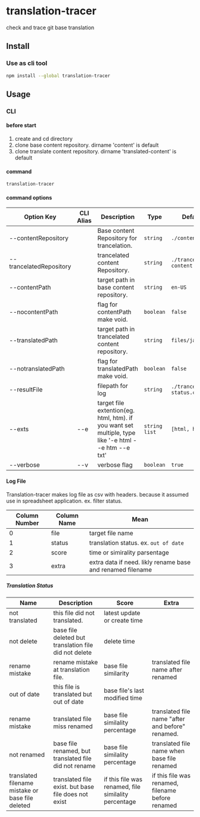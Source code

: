 # translation-tracer
check and trace git base translation

## Install

### Use as cli tool

```bash
npm install --global translation-tracer
```

## Usage

### CLI

#### before start

1. create and cd directory
1. clone base content repository. dirname 'content' is default
1. clone translate content repository. dirname 'translated-content' is default

#### command
```bash
translation-tracer
```

#### command options

Option Key | CLI Alias | Description | Type | Default
---|---|---|---|---
--contentRepository || Base content Repository for trancelation.| `string` | `./content`
--trancelatedRepository ||  trancelated content Repository. | `string`| `./trancelated-content`
--contentPath ||  target path in base content repository. | `string` |  `en-US`
--nocontentPath || flag for contentPath make void. | `boolean` | `false`
--translatedPath ||  target path in trancelated content repository. | `string` | `files/ja`
--notranslatedPath || flag for translatedPath make void. | `boolean` | `false`
--resultFile || filepath for log | `string` | `./trancelate-status.csv`
--exts | --e | target file extention(eg. html, htm). if you want set multiple, type like '-e html --e htm --e txt' | `string list` | `[html, htm]`
--verbose | --v |  verbose flag | `boolean` | `true`

#### Log File

Translation-tracer makes log file as csv with headers. because it assumed use in spreadsheet application. ex. filter status.


Column Number | Column Name | Mean
---| --- | ---
0 | file | target file name
1 | status | translation status. ex. `out of date`
2 | score | time or simirality parsentage
3 | extra | extra data if need. likly  rename base and renamed filename

##### Translation Status

Name | Description | Score | Extra
---| --- | --- | ---
not translated | this file did not translated. | latest update or create time
not delete | base file deleted but translation file did not delete | delete time
rename mistake | rename mistake at translation file. | base file similarity | translated file name after renamed
out of date | this file is translated but out of date | base file's last modified time
rename mistake | translated file miss renamed  | base file similality percentage |  translated file name "after and before" renamed.
not renamed | base file renamed, but translated file did not rename | base file similality percentage | translated file name when base file renamed
translated filename mistake or base file deleted | translated file exist. but base file does not exist | if this file was renamed,  file similality percentage  | if this file was renamed, filename before renamed
